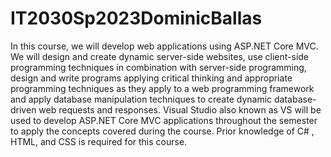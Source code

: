# IT2030Sp2023DominicBallas
 In this course, we will develop web applications using ASP.NET Core MVC. We will design and create dynamic server-side websites, use client-side programming techniques in combination with server-side programming, design and write programs applying critical thinking and appropriate programming techniques as they apply to a web programming framework and apply database manipulation techniques to create dynamic database-driven web requests and responses.  Visual Studio also known as VS will be used to develop ASP.NET Core MVC applications throughout the semester to apply the concepts covered during the course. Prior knowledge of C# , HTML, and CSS is required for this course.
